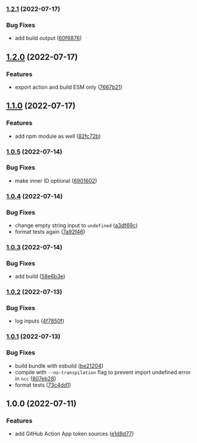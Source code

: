 ### [1.2.1](https://github.com/vidavidorra/github-action-app-token/compare/v1.2.0...v1.2.1) (2022-07-17)

### Bug Fixes

- add build output ([60f6876](https://github.com/vidavidorra/github-action-app-token/commit/60f687691465ce63d787e67b2e763e759955bfda))

## [1.2.0](https://github.com/vidavidorra/github-action-app-token/compare/v1.1.0...v1.2.0) (2022-07-17)

### Features

- export action and build ESM only ([7667b21](https://github.com/vidavidorra/github-action-app-token/commit/7667b21b704c72010b37e4054ba4af32e8a96e82))

## [1.1.0](https://github.com/vidavidorra/github-action-app-token/compare/v1.0.5...v1.1.0) (2022-07-17)

### Features

- add npm module as well ([82fc72b](https://github.com/vidavidorra/github-action-app-token/commit/82fc72b9d971a39dbb312c61c7910ce5823d5b4b))

### [1.0.5](https://github.com/vidavidorra/github-action-app-token/compare/v1.0.4...v1.0.5) (2022-07-14)

### Bug Fixes

- make inner ID optional ([6901602](https://github.com/vidavidorra/github-action-app-token/commit/69016021ec0bc0e5c29ab5fc514dd07ba57512ad))

### [1.0.4](https://github.com/vidavidorra/github-action-app-token/compare/v1.0.3...v1.0.4) (2022-07-14)

### Bug Fixes

- change empty string input to `undefined` ([a3df69c](https://github.com/vidavidorra/github-action-app-token/commit/a3df69cad2bcb9c209d2103371b4660c86fd3f0e))
- format tests again ([7a92f46](https://github.com/vidavidorra/github-action-app-token/commit/7a92f467144f658b532717e5cca20da4755c55d8))

### [1.0.3](https://github.com/vidavidorra/github-action-app-token/compare/v1.0.2...v1.0.3) (2022-07-14)

### Bug Fixes

- add build ([58e6b3e](https://github.com/vidavidorra/github-action-app-token/commit/58e6b3e5bf86d2749632b72144bb2a664c186991))

### [1.0.2](https://github.com/vidavidorra/github-action-app-token/compare/v1.0.1...v1.0.2) (2022-07-13)

### Bug Fixes

- log inputs ([4f7850f](https://github.com/vidavidorra/github-action-app-token/commit/4f7850fb92ff6fa2a5632d1865975710845549ab))

### [1.0.1](https://github.com/vidavidorra/github-action-app-token/compare/v1.0.0...v1.0.1) (2022-07-13)

### Bug Fixes

- build bundle with esbuild ([be21204](https://github.com/vidavidorra/github-action-app-token/commit/be21204319259d383dbdc9a56fca4a34aa5bc056))
- compile with `--no-transpilation` flag to prevent import undefined error in `ncc` ([807eb28](https://github.com/vidavidorra/github-action-app-token/commit/807eb285c24961f3aee40020262e3af8ab06b139))
- format tests ([73c4dd1](https://github.com/vidavidorra/github-action-app-token/commit/73c4dd127f1e96b960d616a56cf788da25315652))

## 1.0.0 (2022-07-11)

### Features

- add GitHub Action App token sources ([e1d8d77](https://github.com/vidavidorra/github-action-app-token/commit/e1d8d77f8f6a7578830039404ad63e535c9df124))

